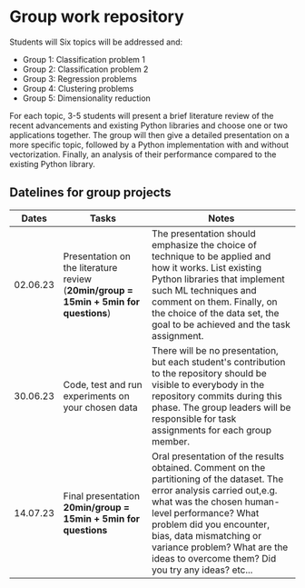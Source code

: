 # Group work repository

Students will Six topics will be addressed and: 
- Group 1: Classification problem 1
- Group 2: Classification problem 2
- Group 3: Regression problems
- Group 4: Clustering problems
- Group 5: Dimensionality reduction

For each topic, 3-5 students will present a brief literature review of the recent advancements and existing Python libraries and choose one or two applications together. The group will then give a detailed presentation on a more specific topic, followed by a Python implementation with and without vectorization. Finally, an analysis of their performance compared to the existing Python library. 
## Datelines for group projects
| Dates     | Tasks                                  | Notes                         |
|-----------------|-----------|----------|
| 02.06.23  | Presentation on the literature review (**20min/group = 15min + 5min for questions**)| The presentation should emphasize the choice of technique to be applied and how it works. List existing Python libraries that implement such ML techniques and comment on them. Finally, on the choice of the data set, the goal to be achieved and the task assignment.|
| 30.06.23  | Code, test and run experiments on your chosen data| There will be no presentation, but each student's contribution to the repository should be visible to everybody in the repository commits during this phase. The group leaders will be responsible for task assignments for each group member.|
| 14.07.23  | Final presentation **20min/group = 15min + 5min for questions**| Oral presentation of the results obtained. Comment on the partitioning of the dataset. The error analysis carried out,e.g. what was the chosen human-level performance? What problem did you encounter, bias, data mismatching or variance problem? What are the ideas to overcome them? Did you try any ideas? etc...|

